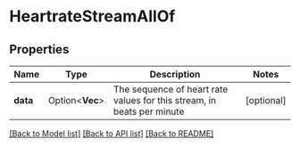# HeartrateStreamAllOf

## Properties

Name | Type | Description | Notes
------------ | ------------- | ------------- | -------------
**data** | Option<**Vec<i32>**> | The sequence of heart rate values for this stream, in beats per minute | [optional]

[[Back to Model list]](../README.md#documentation-for-models) [[Back to API list]](../README.md#documentation-for-api-endpoints) [[Back to README]](../README.md)


